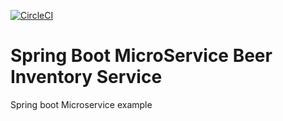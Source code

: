 [![CircleCI](https://circleci.com/gh/filipecsoares/sbms-beer-inventory-service.svg?style=svg)](https://circleci.com/gh/filipecsoares/sbms-beer-inventory-service)

# Spring Boot MicroService Beer Inventory Service

Spring boot Microservice example